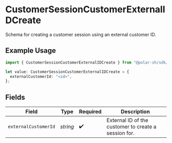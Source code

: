 # CustomerSessionCustomerExternalIDCreate

Schema for creating a customer session using an external customer ID.

## Example Usage

```typescript
import { CustomerSessionCustomerExternalIDCreate } from "@polar-sh/sdk/models/components/customersessioncustomerexternalidcreate.js";

let value: CustomerSessionCustomerExternalIDCreate = {
  externalCustomerId: "<id>",
};
```

## Fields

| Field                                                | Type                                                 | Required                                             | Description                                          |
| ---------------------------------------------------- | ---------------------------------------------------- | ---------------------------------------------------- | ---------------------------------------------------- |
| `externalCustomerId`                                 | *string*                                             | :heavy_check_mark:                                   | External ID of the customer to create a session for. |